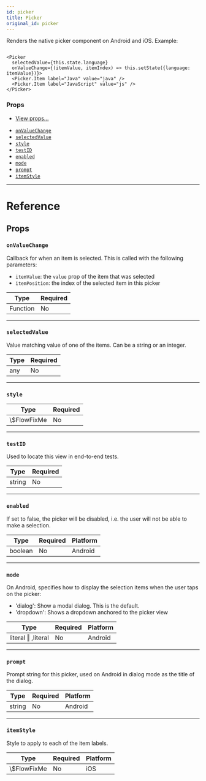 ```yaml
---
id: picker
title: Picker
original_id: picker
---
```


Renders the native picker component on Android and iOS. Example:

```

<Picker
  selectedValue={this.state.language}
  onValueChange={(itemValue, itemIndex) => this.setState({language: itemValue})}>
  <Picker.Item label="Java" value="java" />
  <Picker.Item label="JavaScript" value="js" />
</Picker>

```

### Props

- [View props...](view.md#props)

* [`onValueChange`](picker.md#onvaluechange)
* [`selectedValue`](picker.md#selectedvalue)
* [`style`](picker.md#style)
* [`testID`](picker.md#testid)
* [`enabled`](picker.md#enabled)
* [`mode`](picker.md#mode)
* [`prompt`](picker.md#prompt)
* [`itemStyle`](picker.md#itemstyle)

---

# Reference

## Props

### `onValueChange`

Callback for when an item is selected. This is called with the following parameters:

- `itemValue`: the `value` prop of the item that was selected
- `itemPosition`: the index of the selected item in this picker

| Type     | Required |
| -------- | -------- |
| Function | No       |

---

### `selectedValue`

Value matching value of one of the items. Can be a string or an integer.

| Type | Required |
| ---- | -------- |
| any  | No       |

---

### `style`

| Type          | Required |
| ------------- | -------- |
| \\\$FlowFixMe | No       |

---

### `testID`

Used to locate this view in end-to-end tests.

| Type   | Required |
| ------ | -------- |
| string | No       |

---

### `enabled`

If set to false, the picker will be disabled, i.e. the user will not be able to make a selection.

| Type    | Required | Platform |
| ------- | -------- | -------- |
| boolean | No       | Android  |

---

### `mode`

On Android, specifies how to display the selection items when the user taps on the picker:

- 'dialog': Show a modal dialog. This is the default.
- 'dropdown': Shows a dropdown anchored to the picker view

| Type               | Required | Platform |
| ------------------ | -------- | -------- |
| literal ‖ ,literal | No       | Android  |

---

### `prompt`

Prompt string for this picker, used on Android in dialog mode as the title of the dialog.

| Type   | Required | Platform |
| ------ | -------- | -------- |
| string | No       | Android  |

---

### `itemStyle`

Style to apply to each of the item labels.

| Type          | Required | Platform |
| ------------- | -------- | -------- |
| \\\$FlowFixMe | No       | iOS      |
